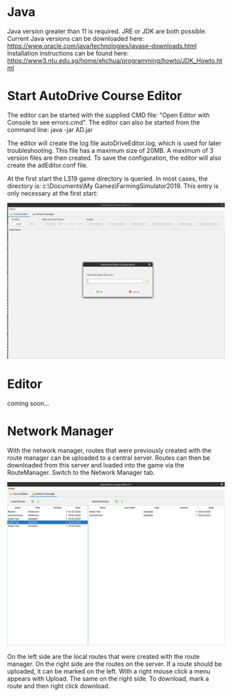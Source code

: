 # Java
Java version greater than 11 is required. JRE or JDK are both possible.
Current Java versions can be downloaded here: <https://www.oracle.com/java/technologies/javase-downloads.html>
Installation instructions can be found here: <https://www3.ntu.edu.sg/home/ehchua/programming/howto/JDK_Howto.html>

# Start AutoDrive Course Editor
The editor can be started with the supplied CMD file: "Open Editor with Console to see errors.cmd". The editor can also be started from the command line: java -jar AD.jar

The editor will create the log file autoDriveEditor.log, which is used for later troubleshooting. This file has a maximum size of 20MB. A maximum of 3 version files are then created.
To save the configuration, the editor will also create the adEditor.conf file.

At the first start the LS19 game directory is queried. In most cases, the directory is: c:\Documents\My Games\FarmingSimulator2019. This entry is only necessary at the first start:

![FirstStart.png](images/FirstStart.png)

# Editor
coming soon...

# Network Manager
With the network manager, routes that were previously created with the route manager can be uploaded to a central server. Routes can then be downloaded from this server and loaded into the game via the RouteManager.
Switch to the Network Manager tab.

![NetworkManager.png](images/NetworkManager.png)

On the left side are the local routes that were created with the route manager. On the right side are the routes on the server.
If a route should be uploaded, it can be marked on the left. With a right mouse click a menu appears with Upload.
The same on the right side. To download, mark a route and then right click download.
